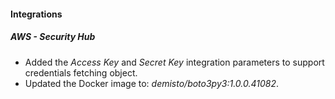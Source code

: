 
#### Integrations
##### AWS - Security Hub
- Added the *Access Key* and *Secret Key* integration parameters to support credentials fetching object.
- Updated the Docker image to: *demisto/boto3py3:1.0.0.41082*.
